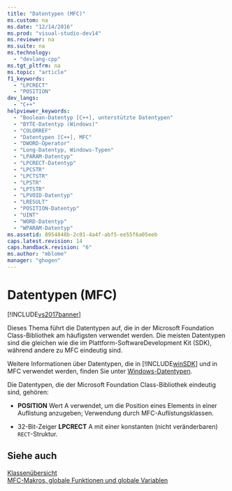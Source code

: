 ```yaml
---
title: "Datentypen (MFC)"
ms.custom: na
ms.date: "12/14/2016"
ms.prod: "visual-studio-dev14"
ms.reviewer: na
ms.suite: na
ms.technology: 
  - "devlang-cpp"
ms.tgt_pltfrm: na
ms.topic: "article"
f1_keywords: 
  - "LPCRECT"
  - "POSITION"
dev_langs: 
  - "C++"
helpviewer_keywords: 
  - "Boolean-Datentyp [C++], unterstützte Datentypen"
  - "BYTE-Datentyp (Windows)"
  - "COLORREF"
  - "Datentypen [C++], MFC"
  - "DWORD-Operator"
  - "Long-Datentyp, Windows-Typen"
  - "LPARAM-Datentyp"
  - "LPCRECT-Datentyp"
  - "LPCSTR"
  - "LPCTSTR"
  - "LPSTR"
  - "LPTSTR"
  - "LPVOID-Datentyp"
  - "LRESULT"
  - "POSITION-Datentyp"
  - "UINT"
  - "WORD-Datentyp"
  - "WPARAM-Datentyp"
ms.assetid: 8954848b-2c01-4a4f-abf5-ee55f6a05eeb
caps.latest.revision: 14
caps.handback.revision: "6"
ms.author: "mblome"
manager: "ghogen"
---
```

# Datentypen (MFC)
[!INCLUDE[vs2017banner](../../assembler/inline/includes/vs2017banner.md)]

Dieses Thema führt die Datentypen auf, die in der Microsoft Foundation Class\-Bibliothek am häufigsten verwendet werden.  Die meisten Datentypen sind die gleichen wie die im Plattform\-SoftwareDevelopment Kit \(SDK\), während andere zu MFC eindeutig sind.  
  
 Weitere Informationen über Datentypen, die in [!INCLUDE[winSDK](../../atl/includes/winsdk_md.md)] und in MFC verwendet werden, finden Sie unter [Windows\-Datentypen](http://msdn.microsoft.com/library/windows/desktop/aa383751).  
  
 Die Datentypen, die der Microsoft Foundation Class\-Bibliothek eindeutig sind, gehören:  
  
-   **POSITION** Wert A verwendet, um die Position eines Elements in einer Auflistung anzugeben; Verwendung durch MFC\-Auflistungsklassen.  
  
-   32\-Bit\-Zeiger **LPCRECT** A mit einer konstanten \(nicht veränderbaren\) `RECT`\-Struktur.  
  
## Siehe auch  
 [Klassenübersicht](../../mfc/class-library-overview.md)   
 [MFC\-Makros, globale Funktionen und globale Variablen](../../mfc/reference/mfc-macros-and-globals.md)